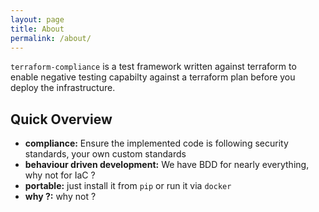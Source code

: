 ```yaml
---
layout: page
title: About
permalink: /about/
---
```


`terraform-compliance` is a test framework written against terraform to enable negative testing capabilty against a terraform plan before you deploy the infrastructure.

## Quick Overview
- __compliance:__ Ensure the implemented code is following security standards, your own custom standards
- __behaviour driven development:__ We have BDD for nearly everything, why not for IaC ?
- __portable:__ just install it from `pip` or run it via `docker`
- __why ?:__ why not ?

